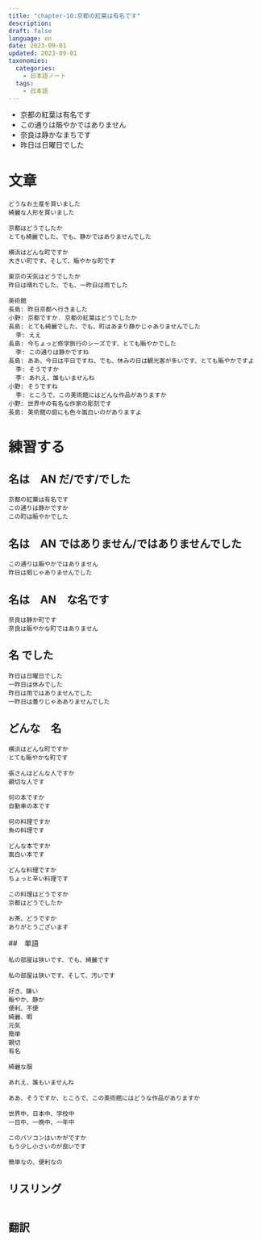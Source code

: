```yaml
---
title: "chapter-10:京都の紅葉は有名です" 
description: 
draft: false
language: en
date: 2023-09-01
updated: 2023-09-01
taxonomies:
  categories:
    - 日本語ノート
  tags:
    - 日本語
---
```


- 京都の紅葉は有名です
- この通りは賑やかではありません 
- 奈良は静かなまちです
- 昨日は日曜日でした

<!-- more -->

# 文章

```
どうなお土産を買いました
綺麗な人形を買いました
```

```
京都はどうでしたか
とても綺麗でした、でも、静かではありませんでした
```

```
横浜はどんな町ですか
大きい町です、そして、賑やかな町です
```

```
東京の天気はどうでしたか
昨日は晴れでした、でも、一昨日は雨でした
```

```
美術館
長島: 昨日京都へ行きました
小野: 京都ですか. 京都の紅葉はどうでしたか
長島: とても綺麗でした、でも、町はあまり静かじゃありませんでした
  李: ええ
長島: 今ちょっど修学旅行のシーズです、とても賑やかでした
  李: この通りは静かですね
長島: ああ、今日は平日ですね、でも、休みの日は観光客が多いです、とても賑やかですよ
  李: そうですか
  李: あれえ、誰もいませんね
小野: そうですね 
  李: ところで、この美術館にはどんな作品がありますか
小野: 世界中の有名な作家の彫刻です
長島: 美術館の庭にも色々面白いのがありますよ
```

# 練習する
## 名は　AN だ/です/でした
```
京都の紅葉は有名です
この通りは静かですか
この町は賑やかでした
```

## 名は　AN ではありません/ではありませんでした
```
この通りは賑やかではありません
昨日は暇じゃありませんでした
```

## 名は　AN　な名です
```
奈良は静か町です
奈良は賑やかな町ではありません
```
## 名 でした
```
昨日は日曜日でした
一昨日は休みでした
昨日は雨ではありませんでした
一昨日は曇りじゃあありませんでした
```

## どんな　名 
```
横浜はどんな町ですか
とても賑やかな町です

張さんはどんな人ですか
親切な人です

何の本ですか
自動車の本です

何の料理ですか
魚の料理です

どんな本ですか
面白い本です

どんな料理ですか
ちょっと辛い料理です

この料理はどうですか
京都はどうでしたか

お茶、どうですか
ありがとうございます

```
##　単語
```
私の部屋は狭いです、でも、綺麗です

私の部屋は狭いです、そして、汚いです

好き、嫌い
賑やか、静か
便利、不便
綺麗、暇
元気
簡単
親切
有名

綺麗な服

あれえ、誰もいませんね

ああ、そうですか、ところで、この美術館にはどうな作品がありますか

世界中、日本中、学校中
一日中、一晩中、一年中

このパソコンはいかがですか
もう少し小さいのが良いです

簡単なの、便利なの
```


## リスリング
```

```


## 翻訳
```
```
